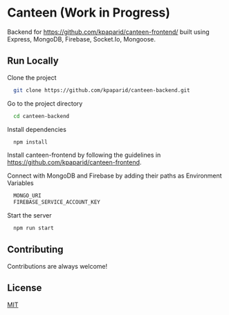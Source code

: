 # Canteen (Work in Progress)

Backend for https://github.com/kpaparid/canteen-frontend/ built using Express, MongoDB, Firebase, Socket.Io, Mongoose.



## Run Locally

Clone the project

```bash
  git clone https://github.com/kpaparid/canteen-backend.git
```

Go to the project directory

```bash
  cd canteen-backend
```

Install dependencies

```bash
  npm install
```

Install canteen-frontend by following the guidelines in 
https://github.com/kpaparid/canteen-frontend.

Connect with MongoDB and Firebase by adding their paths as Environment Variables
```bash
  MONGO_URI
  FIREBASE_SERVICE_ACCOUNT_KEY
```

Start the server

```bash
  npm run start
```

  
## Contributing

Contributions are always welcome!

  
## License

[MIT](https://choosealicense.com/licenses/mit/)
